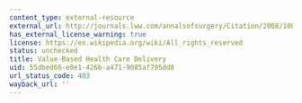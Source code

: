 ```yaml
---
content_type: external-resource
external_url: http://journals.lww.com/annalsofsurgery/Citation/2008/10000/Value_Based_Health_Care_Delivery.1.aspx
has_external_license_warning: true
license: https://en.wikipedia.org/wiki/All_rights_reserved
status: unchecked
title: Value-Based Health Care Delivery
uid: 55dbed66-e0e1-426b-a471-9085af795dd8
url_status_code: 403
wayback_url: ''
---
```

